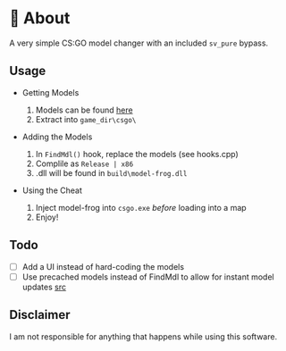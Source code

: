 ﻿# 🐸 About
A very simple CS:GO model changer with an included `sv_pure` bypass.

## Usage
* Getting Models
	1. Models can be found [here](https://gamebanana.com/mods/cats/7370) 
	2. Extract into `game_dir\csgo\`

* Adding the Models
	1. In `FindMdl()` hook, replace the models (see hooks.cpp)
	2. Complile as `Release | x86`
	3. .dll will be found in `build\model-frog.dll`

* Using the Cheat
	1. Inject model-frog into `csgo.exe` *before* loading into a map
	2. Enjoy!

## Todo
- [ ] Add a UI instead of hard-coding the models
- [ ] Use precached models instead of FindMdl to allow for instant model updates [src](https://www.unknowncheats.me/forum/counterstrike-global-offensive/214919-precache-models.html)

## Disclaimer
I am not responsible for anything that happens while using this software.